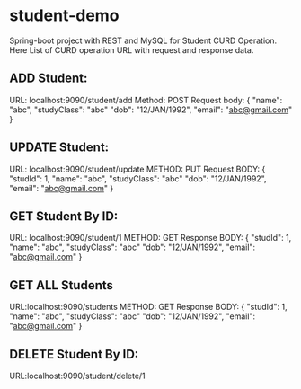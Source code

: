 # student-demo
Spring-boot project with REST and MySQL for Student CURD Operation.
Here List of CURD operation URL with request and response data.

ADD Student:
---------------------
  URL: localhost:9090/student/add
  Method: POST
  Request body: 
{
	"name": "abc",
	"studyClass": "abc"
	"dob": "12/JAN/1992",
	"email": "abc@gmail.com"
}

UPDATE Student:
--------------------
URL: localhost:9090/student/update
METHOD: PUT
Request BODY:
{
  "studId": 1,
	"name": "abc",
	"studyClass": "abc"
	"dob": "12/JAN/1992",
	"email": "abc@gmail.com"
}


GET Student By ID:
-----------------------
URL: localhost:9090/student/1
METHOD: GET
Response BODY:
{
  "studId": 1,
	"name": "abc",
	"studyClass": "abc"
	"dob": "12/JAN/1992",
	"email": "abc@gmail.com"
}

GET ALL Students
----------------------
URL:localhost:9090/students
METHOD: GET
Response BODY:
{
  "studId": 1,
	"name": "abc",
	"studyClass": "abc"
	"dob": "12/JAN/1992",
	"email": "abc@gmail.com"
}

DELETE Student By ID:
---------------------------
URL:localhost:9090/student/delete/1




